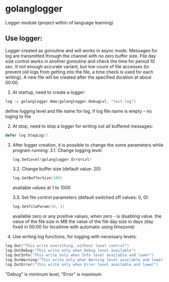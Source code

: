 # golanglogger

Logger module (project within of language learning)


<!--Info block-->

## Use logger:
Logger created as goroutine and will works in async mode.  Messages for log are transmitted through the channel with no zero buffer size.
File day size control works in another goroutine and check the time for period 10 sec. It not enough accurate variant, but low count of file accesses (to prevent old logs from getting into the file, a time check is used for each writing).
A new file will be created after the specified duration at about 00:00.

1. At startup, need to create a logger:
```Go
log := golanglogger.New(golanglogger.DebugLvl, "test.log")
```
define logging level and file name for log, if log file name is empty - no loging to file

2. At stop, need to stop a logger for writing out all buffered messages:
```Go
defer log.StopLog()
```

3. After logger creation, it is possible to change the some parameters while program running:
    3.1. Change logging level:
    ```Go
    log.SetLevel(golanglogger.ErrorLvl)
    ```

    3.2. Change buffer size (default value: 20):
    ```Go
    log.SetBufferSize(100)
    ```
    available values at 1 to 1000

    3.3. Set file control parameters (default switched off values: 0, 0):
    ```Go
    log.SetFileParam(10, 1)
    ```
     available zero or any positive values, when zero - is disabling value.
     the value of the file size in MB
     the value of the file day size in days (day fixed in 00:00 for localtime with automatic using timezone)

4. Use writing log functions, for logging with necessary levels:
```Go
log.Out("This write everithing, without level control")
log.OutDebug("This write only when Debug level available")
log.OutInfo("This write only when Info level available and lower")
log.OutWarning("This write only when Warning level available and lower")
log.OutError("This write only when Error level available and lower")
```
"Debug" is minimum level, "Error" is maximum

